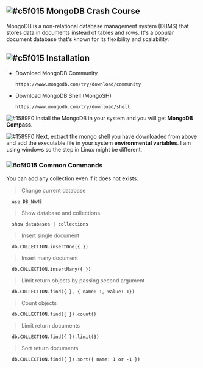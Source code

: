 ## ![#c5f015](https://placehold.co/15x15/c5f015/c5f015.png) MongoDB Crash Course
MongoDB is a non-relational database management system (DBMS) that stores data in documents instead of tables and rows. It's a popular document database that's known for its flexibility and scalability.


## ![#c5f015](https://placehold.co/15x15/c5f015/c5f015.png) Installation
- Download MongoDB Community

      https://www.mongodb.com/try/download/community

- Download MongoDB Shell (MongoSH)

      https://www.mongodb.com/try/download/shell

![#1589F0](https://placehold.co/15x15/1589F0/1589F0.png) Install the MongoDB in your system and you will get **MongoDB Compass**.

![#1589F0](https://placehold.co/15x15/1589F0/1589F0.png) Next, extract the mongo shell you have downloaded from above and add the executable file in your system **environmental variables**. I am using windows so the step in Linux might be different.


### ![#c5f015](https://placehold.co/15x15/c5f015/c5f015.png) Common Commands
You can add any collection even if it does not exists.

> Change current database

      use DB_NAME

> Show database and collections

      show databases | collections 

> Insert single document

      db.COLLECTION.insertOne({ })

> Insert many document

      db.COLLECTION.insertMany({ })

> Limit return objects by passing second argument

      db.COLLECTION.find({ }, { name: 1, value: 1})

> Count objects

      db.COLLECTION.find({ }).count()

> Limit return documents

      db.COLLECTION.find({ }).limit(3)

> Sort return documents

      db.COLLECTION.find({ }).sort({ name: 1 or -1 })
   
